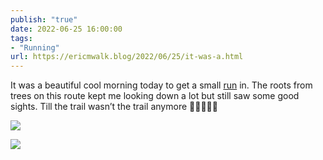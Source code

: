 ```yaml
---
publish: "true"
date: 2022-06-25 16:00:00
tags:
- "Running"
url: https://ericmwalk.blog/2022/06/25/it-was-a.html
---
```

It was a beautiful cool morning today to get a small [run](https://www.strava.com/activities/7374314876) in. The roots from trees on this route kept me looking down a lot but still saw some good sights. Till the trail wasn’t the trail anymore 🤦‍♂️🏃🏻‍♂️

![](https://ericmwalk.blog/uploads/2023/31315cfe4b.jpg)

![](https://ericmwalk.blog/uploads/2023/f78b7bd43b.jpg)